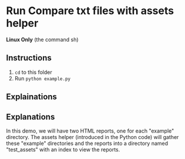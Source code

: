 # Run Compare txt files with assets helper

**Linux Only**
(the command sh)

## Instructions

1. `cd` to this folder
2. Run `python example.py`

## Explainations

## Explanations

In this demo, we will have two HTML reports, one for each "example" directory.
The assets helper (introduced in the Python code) will gather these "example"
directories and the reports into a directory named "test_assets" with an index to view the reports.
